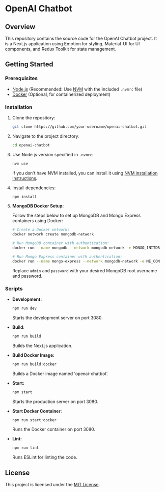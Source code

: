 # OpenAI Chatbot

## Overview

This repository contains the source code for the OpenAI Chatbot project. It is a Next.js application using Emotion for styling, Material-UI for UI components, and Redux Toolkit for state management.

## Getting Started

### Prerequisites

- [Node.js](https://nodejs.org/) (Recommended: Use [NVM](https://github.com/nvm-sh/nvm) with the included `.nvmrc` file)
- [Docker](https://www.docker.com/) (Optional, for containerized deployment)

### Installation

1. Clone the repository:

   ```bash
   git clone https://github.com/your-username/openai-chatbot.git
   ```

2. Navigate to the project directory:

   ```bash
   cd openai-chatbot
   ```

3. Use Node.js version specified in `.nvmrc`:

   ```bash
   nvm use
   ```

   If you don't have NVM installed, you can install it using [NVM installation instructions](https://github.com/nvm-sh/nvm#installing-and-updating).

4. Install dependencies:

   ```bash
   npm install
   ```

5. **MongoDB Docker Setup:**

   Follow the steps below to set up MongoDB and Mongo Express containers using Docker:

   ```bash
   # Create a Docker network:
   docker network create mongodb-network

   # Run MongoDB container with authentication:
   docker run --name mongodb --network mongodb-network -e MONGO_INITDB_ROOT_USERNAME=admin -e MONGO_INITDB_ROOT_PASSWORD=password -p 27017:27017 -d mongo

   # Run Mongo Express container with authentication:
   docker run --name mongo-express --network mongodb-network -e ME_CONFIG_MONGODB_SERVER=mongodb -e ME_CONFIG_MONGODB_ADMINUSERNAME=admin -e ME_CONFIG_MONGODB_ADMINPASSWORD=password -e ME_CONFIG_BASICAUTH_USERNAME=admin -e ME_CONFIG_BASICAUTH_PASSWORD=password -p 8081:8081 -d mongo-express
   ```

   Replace `admin` and `password` with your desired MongoDB root username and password.

### Scripts

- **Development:**

  ```bash
  npm run dev
  ```

  Starts the development server on port 3080.

- **Build:**

  ```bash
  npm run build
  ```

  Builds the Next.js application.

- **Build Docker Image:**

  ```bash
  npm run build:docker
  ```

  Builds a Docker image named 'openai-chatbot'.

- **Start:**

  ```bash
  npm start
  ```

  Starts the production server on port 3080.

- **Start Docker Container:**

  ```bash
  npm run start:docker
  ```

  Runs the Docker container on port 3080.

- **Lint:**

  ```bash
  npm run lint
  ```

  Runs ESLint for linting the code.

## License

This project is licensed under the [MIT License](LICENSE.md).

